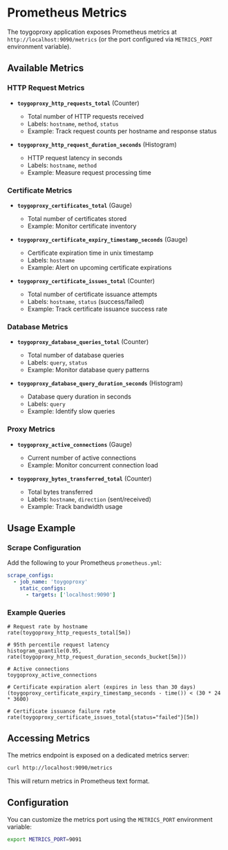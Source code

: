 # Prometheus Metrics

The toygoproxy application exposes Prometheus metrics at `http://localhost:9090/metrics` (or the port configured via `METRICS_PORT` environment variable).

## Available Metrics

### HTTP Request Metrics

- **`toygoproxy_http_requests_total`** (Counter)
  - Total number of HTTP requests received
  - Labels: `hostname`, `method`, `status`
  - Example: Track request counts per hostname and response status

- **`toygoproxy_http_request_duration_seconds`** (Histogram)
  - HTTP request latency in seconds
  - Labels: `hostname`, `method`
  - Example: Measure request processing time

### Certificate Metrics

- **`toygoproxy_certificates_total`** (Gauge)
  - Total number of certificates stored
  - Example: Monitor certificate inventory

- **`toygoproxy_certificate_expiry_timestamp_seconds`** (Gauge)
  - Certificate expiration time in unix timestamp
  - Labels: `hostname`
  - Example: Alert on upcoming certificate expirations

- **`toygoproxy_certificate_issues_total`** (Counter)
  - Total number of certificate issuance attempts
  - Labels: `hostname`, `status` (success/failed)
  - Example: Track certificate issuance success rate

### Database Metrics

- **`toygoproxy_database_queries_total`** (Counter)
  - Total number of database queries
  - Labels: `query`, `status`
  - Example: Monitor database query patterns

- **`toygoproxy_database_query_duration_seconds`** (Histogram)
  - Database query duration in seconds
  - Labels: `query`
  - Example: Identify slow queries

### Proxy Metrics

- **`toygoproxy_active_connections`** (Gauge)
  - Current number of active connections
  - Example: Monitor concurrent connection load

- **`toygoproxy_bytes_transferred_total`** (Counter)
  - Total bytes transferred
  - Labels: `hostname`, `direction` (sent/received)
  - Example: Track bandwidth usage

## Usage Example

### Scrape Configuration

Add the following to your Prometheus `prometheus.yml`:

```yaml
scrape_configs:
  - job_name: 'toygoproxy'
    static_configs:
      - targets: ['localhost:9090']
```

### Example Queries

```promql
# Request rate by hostname
rate(toygoproxy_http_requests_total[5m])

# 95th percentile request latency
histogram_quantile(0.95, rate(toygoproxy_http_request_duration_seconds_bucket[5m]))

# Active connections
toygoproxy_active_connections

# Certificate expiration alert (expires in less than 30 days)
(toygoproxy_certificate_expiry_timestamp_seconds - time()) < (30 * 24 * 3600)

# Certificate issuance failure rate
rate(toygoproxy_certificate_issues_total{status="failed"}[5m])
```

## Accessing Metrics

The metrics endpoint is exposed on a dedicated metrics server:

```bash
curl http://localhost:9090/metrics
```

This will return metrics in Prometheus text format.

## Configuration

You can customize the metrics port using the `METRICS_PORT` environment variable:

```bash
export METRICS_PORT=9091
```
